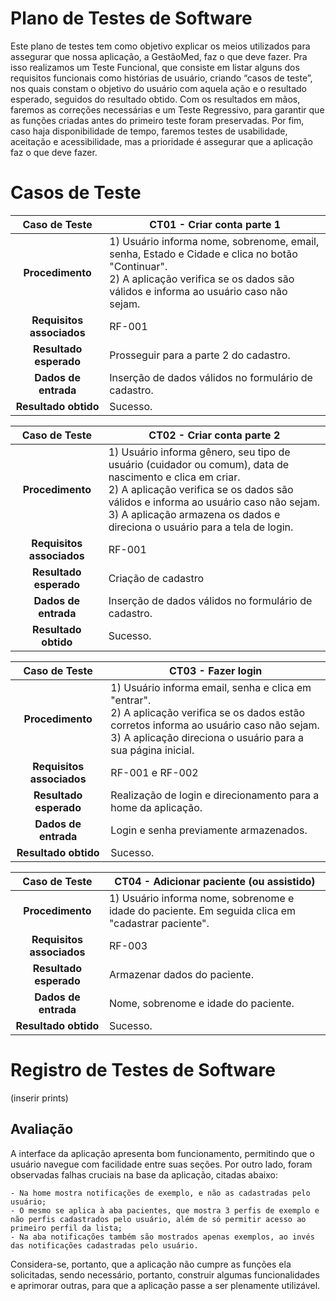 # Plano de Testes de Software

Este plano de testes tem como objetivo explicar os meios utilizados para assegurar que nossa aplicação, a GestãoMed, faz o que deve fazer. Pra isso realizamos um Teste Funcional, que consiste em listar alguns dos requisitos funcionais como histórias de usuário, criando “casos de teste”, nos quais constam o objetivo do usuário com aquela ação e o resultado esperado, seguidos do resultado obtido.
	Com os resultados em mãos, faremos as correções necessárias e um Teste Regressivo, para garantir que as funções criadas antes do primeiro teste foram preservadas. Por fim, caso haja disponibilidade de tempo, faremos testes de usabilidade, aceitação e acessibilidade, mas a prioridade é assegurar que a aplicação faz o que deve fazer.
 
# Casos de Teste

**Caso de Teste** | **CT01 - Criar conta parte 1**
 :--------------: | ------------
**Procedimento**  | 1) Usuário informa nome, sobrenome, email, senha, Estado e Cidade e clica no botão "Continuar".<br>2) A aplicação verifica se os dados são válidos e informa ao usuário caso não sejam.
**Requisitos associados** | RF-001
**Resultado esperado** | Prosseguir para a parte 2 do cadastro.
**Dados de entrada** | Inserção de dados válidos no formulário de cadastro.
**Resultado obtido** | Sucesso.

**Caso de Teste** | **CT02 - Criar conta parte 2**
 :--------------: | ------------
**Procedimento**  | 1) Usuário informa gênero, seu tipo de usuário (cuidador ou comum), data de nascimento e clica em criar.<br>2) A aplicação verifica se os dados são válidos e informa ao usuário caso não sejam.<br> 3) A aplicação armazena os dados e direciona o usuário para a tela de login.
**Requisitos associados** | RF-001
**Resultado esperado** | Criação de cadastro
**Dados de entrada** | Inserção de dados válidos no formulário de cadastro.
**Resultado obtido** | Sucesso.

**Caso de Teste** | **CT03 - Fazer login**
 :--------------: | ------------
**Procedimento**  | 1) Usuário informa email, senha e clica em "entrar".<br>2) A aplicação verifica se os dados estão corretos informa ao usuário caso não sejam.<br> 3) A aplicação direciona o usuário para a sua página inicial.
**Requisitos associados** | RF-001 e RF-002
**Resultado esperado** | Realização de login e direcionamento para a home da aplicação.
**Dados de entrada** | Login e senha previamente armazenados.
**Resultado obtido** | Sucesso.

**Caso de Teste** | **CT04 - Adicionar paciente (ou assistido)**
 :--------------: | ------------
**Procedimento**  | 1) Usuário informa nome, sobrenome e idade do paciente. Em seguida clica em "cadastrar paciente".
**Requisitos associados** | RF-003
**Resultado esperado** | Armazenar dados do paciente.
**Dados de entrada** | Nome, sobrenome e idade do paciente.
**Resultado obtido** | Sucesso.

# Registro de Testes de Software

(inserir prints)



## Avaliação

A interface da aplicação apresenta bom funcionamento, permitindo que o usuário navegue com facilidade entre suas seções. Por outro lado, foram observadas falhas cruciais na base da aplicação, citadas abaixo:

    - Na home mostra notificações de exemplo, e não as cadastradas pelo usuário;
    - O mesmo se aplica à aba pacientes, que mostra 3 perfis de exemplo e não perfis cadastrados pelo usuário, além de só permitir acesso ao primeiro perfil da lista;
    - Na aba notificações também são mostrados apenas exemplos, ao invés das notificações cadastradas pelo usuário.      

Considera-se, portanto, que a aplicação não cumpre as funções ela solicitadas, sendo necessário, portanto, construir algumas funcionalidades e aprimorar outras, para que a aplicação passe a ser plenamente utilizável.
